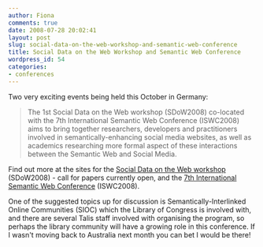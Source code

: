 ```yaml
---
author: Fiona
comments: true
date: 2008-07-28 20:02:41
layout: post
slug: social-data-on-the-web-workshop-and-semantic-web-conference
title: Social Data on the Web Workshop and Semantic Web Conference
wordpress_id: 54
categories:
- conferences
---
```


Two very exciting events being held this October in Germany:


> The 1st Social Data on the Web workshop (SDoW2008) co-located with the 7th International Semantic Web Conference (ISWC2008) aims to bring together researchers, developers and practitioners involved in semantically-enhancing social media websites, as well as academics researching more formal aspect of these interactions between the Semantic Web and Social Media.


Find out more at the sites for the [Social Data on the Web workshop](http://sdow2008.semanticweb.org/) (SDoW2008) - call for papers currently open, and the [7th International Semantic Web Conference](http://iswc2008.semanticweb.org/) (ISWC2008).

One of the suggested topics up for discussion is Semantically-Interlinked Online Communities (SIOC) which the Library of Congress is involved with, and there are several Talis staff involved with organising the program, so perhaps the library community will have a growing role in this conference. If I wasn't moving back to Australia next month you can bet I would be there!
